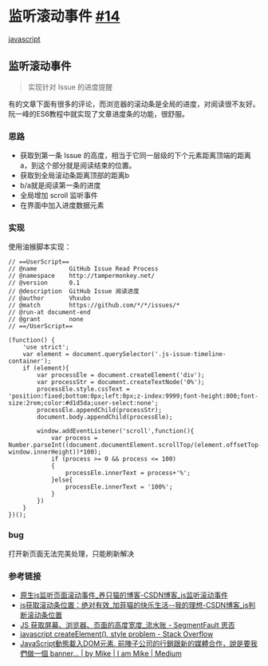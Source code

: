 # 监听滚动事件 [#14](https://github.com/vhxubo/blog/issues/14)

[javascript](https://github.com/vhxubo/blog/issues?q=label:javascript)

## 监听滚动事件

> 实现针对 Issue 的进度提醒

有的文章下面有很多的评论，而浏览器的滚动条是全局的进度，对阅读很不友好。阮一峰的ES6教程中就实现了文章进度条的功能，很舒服。

### 思路

- 获取到第一条 Issue 的高度，相当于它同一层级的下个元素距离顶端的距离a，到这个部分就是阅读结束的位置。
- 获取到全局滚动条距离顶部的距离b
- b/a就是阅读第一条的进度
- 全局增加 scroll 监听事件
- 在界面中加入进度数据元素

### 实现

使用油猴脚本实现：

```
// ==UserScript==
// @name         GitHub Issue Read Process
// @namespace    http://tampermonkey.net/
// @version      0.1
// @description  GitHub Issue 阅读进度
// @author       Vhxubo
// @match        https://github.com/*/*/issues/*
// @run-at document-end
// @grant        none
// ==/UserScript==

(function() {
    'use strict';
    var element = document.querySelector('.js-issue-timeline-container');
    if (element){
        var processEle = document.createElement('div');
        var processStr = document.createTextNode('0%');
        processEle.style.cssText = 'position:fixed;bottom:0px;left:0px;z-index:9999;font-height:800;font-size:2rem;color:#d1d5da;user-select:none';
        processEle.appendChild(processStr);
        document.body.appendChild(processEle);

        window.addEventListener('scroll',function(){
            var process = Number.parseInt((document.documentElement.scrollTop/(element.offsetTop-window.innerHeight))*100);
            if (process >= 0 && process <= 100)
            {
                processEle.innerText = process+'%';
            }else{
                processEle.innerText = '100%';
            }
        })
    }
})();
```

### bug

打开新页面无法完美处理，只能刷新解决

### 参考链接

- [原生js监听页面滚动事件_养只猫的博客-CSDN博客_js监听滚动事件](https://blog.csdn.net/qq_40816649/article/details/86512538)
- [js获取滚动条位置：绝对有效_加菲猫的快乐生活--我的理想-CSDN博客_js判断滚动条位置](https://blog.csdn.net/gimsoft/article/details/4424781)
- [JS 获取屏幕、浏览器、页面的高度宽度_流水账 - SegmentFault 思否](https://segmentfault.com/a/1190000010443608)
- [javascript createElement(), style problem - Stack Overflow](https://stackoverflow.com/questions/5927012/javascript-createelement-style-problem)
- [JavaScript動態載入DOM元素. 前陣子公司的行銷跟新的媒體合作，說是要我們做一個 banner… | by Mike | I am Mike | Medium](https://medium.com/i-am-mike/javascript%E5%8B%95%E6%85%8B%E8%BC%89%E5%85%A5dom%E5%85%83%E7%B4%A0-de051d8b0ff2)


